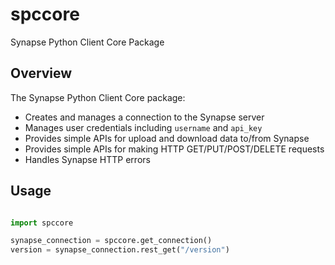 # spccore
Synapse Python Client Core Package

## Overview

The Synapse Python Client Core package:
* Creates and manages a connection to the Synapse server
* Manages user credentials including `username` and `api_key`
* Provides simple APIs for upload and download data to/from Synapse
* Provides simple APIs for making HTTP GET/PUT/POST/DELETE requests
* Handles Synapse HTTP errors

## Usage

```python

import spccore

synapse_connection = spccore.get_connection()
version = synapse_connection.rest_get("/version")

```
